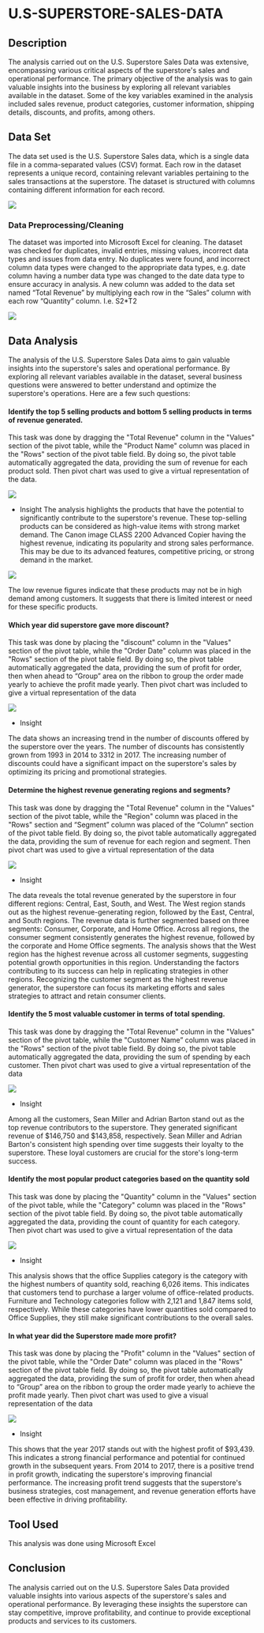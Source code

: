 # U.S-SUPERSTORE-SALES-DATA

## Description 
The analysis carried out on the U.S. Superstore Sales Data was extensive, encompassing various critical aspects of the superstore's sales and operational performance. The primary objective of the analysis was to gain valuable insights into the business by exploring all relevant variables available in the dataset. Some of the key variables examined in the analysis included sales revenue, product categories, customer information, shipping details, discounts, and profits, among others.

## Data Set 
The data set used is the U.S. Superstore Sales data, which is a single data file in a comma-separated values (CSV) format. Each row in the dataset represents a unique record, containing relevant variables pertaining to the sales transactions at the superstore. The dataset is structured with columns containing different information for each record. 

![](Dataset1.jpg)

### Data Preprocessing/Cleaning 
The dataset was imported into Microsoft Excel for cleaning. The dataset was checked for duplicates, invalid entries, missing values, incorrect data types and issues from data entry. 
No duplicates were found, and incorrect column data types were changed to the appropriate data types, e.g. date column having a number data type was changed to the date data type to ensure accuracy in analysis. A new column was added to the data set named “Total Revenue” by multiplying each row in the “Sales” column with each row “Quantity” column. I.e. S2*T2

![](cleandata.jpg)

## Data Analysis 

The analysis of the U.S. Superstore Sales Data aims to gain valuable insights into the superstore's sales and operational performance. By exploring all relevant variables available in the dataset, several business questions were answered to better understand and optimize the superstore's operations. Here are a few such questions:

#### Identify the top 5 selling products and bottom 5 selling products in terms of revenue generated.
This task was done by dragging the "Total Revenue" column in the "Values" section of the pivot table, while the "Product Name" column was placed in the "Rows" section of the pivot table field. By doing so, the pivot table automatically aggregated the data, providing the sum of revenue for each product sold. Then pivot chart was used to give a virtual representation of the data.

![](top.jpg)


-	Insight 
The analysis highlights the products that have the potential to significantly contribute to the superstore's revenue. These top-selling products can be considered as high-value items with strong market demand.  The Canon image CLASS 2200 Advanced Copier having the highest revenue, indicating its popularity and strong sales performance. This may be due to its advanced features, competitive pricing, or strong demand in the market.

![](bottom.jpg)

The low revenue figures indicate that these products may not be in high demand among customers. It suggests that there is limited interest or need for these specific products.


#### Which year did superstore gave more discount?
This task was done by placing the "discount" column in the "Values" section of the pivot table, while the "Order Date" column was placed in the "Rows" section of the pivot table field. By doing so, the pivot table automatically aggregated the data, providing the sum of profit for order, then when ahead to “Group” area on the ribbon to group the order made yearly to achieve the profit made yearly. Then pivot chart was included to give a virtual representation of the data

![](discount.jpg)

- Insight 

The data shows an increasing trend in the number of discounts offered by the superstore over the years. The number of discounts has consistently grown from 1993 in 2014 to 3312 in 2017. The increasing number of discounts could have a significant impact on the superstore's sales by optimizing its pricing and promotional strategies.


#### Determine the highest revenue generating regions and segments?

This task was done by dragging the "Total Revenue" column in the "Values" section of the pivot table, while the "Region" column was placed in the "Rows" section and “Segment” column was placed of the “Column” section of the pivot table field. By doing so, the pivot table automatically aggregated the data, providing the sum of revenue for each region and segment. Then pivot chart was used to give a virtual representation of the data

![](region.jpg)

-	Insight 

The data reveals the total revenue generated by the superstore in four different regions: Central, East, South, and West. The West region stands out as the highest revenue-generating region, followed by the East, Central, and South regions. The revenue data is further segmented based on three segments: Consumer, Corporate, and Home Office. Across all regions, the consumer segment consistently generates the highest revenue, followed by the corporate and Home Office segments.
The analysis shows that the West region has the highest revenue across all customer segments, suggesting potential growth opportunities in this region. Understanding the factors contributing to its success can help in replicating strategies in other regions. Recognizing the customer segment as the highest revenue generator, the superstore can focus its marketing efforts and sales strategies to attract and retain consumer clients.

#### Identify the 5 most valuable customer in terms of total spending.

This task was done by dragging the "Total Revenue" column in the "Values" section of the pivot table, while the "Customer Name” column was placed in the "Rows" section of the pivot table field. By doing so, the pivot table automatically aggregated the data, providing the sum of spending by each customer. Then pivot chart was used to give a virtual representation of the data

![](5most.jpg)

-	Insight

Among all the customers, Sean Miller and Adrian Barton stand out as the top revenue contributors to the superstore. They generated significant revenue of $146,750 and $143,858, respectively. Sean Miller and Adrian Barton's consistent high spending over time suggests their loyalty to the superstore. These loyal customers are crucial for the store's long-term success.


#### Identify the most popular product categories based on the quantity sold

This task was done by placing the "Quantity" column in the "Values" section of the pivot table, while the "Category" column was placed in the "Rows" section of the pivot table field. By doing so, the pivot table automatically aggregated the data, providing the count of quantity for each category. Then pivot chart was used to give a virtual representation of the data

![](category.jpg)

- Insight 

This analysis shows that the office Supplies category is the category with the highest numbers of quantity sold, reaching 6,026 items. This indicates that customers tend to purchase a larger volume of office-related products. Furniture and Technology categories follow with 2,121 and 1,847 items sold, respectively. While these categories have lower quantities sold compared to Office Supplies, they still make significant contributions to the overall sales.

#### In what year did the Superstore made more profit?
This task was done by placing the "Profit" column in the "Values" section of the pivot table, while the "Order Date" column was placed in the "Rows" section of the pivot table field. By doing so, the pivot table automatically aggregated the data, providing the sum of profit for order, then when ahead to “Group” area on the ribbon to group the order made yearly to achieve the profit made yearly. Then pivot chart was used to give a visual representation of the data

![](profit.jpg)

-	Insight 

This shows that the year 2017 stands out with the highest profit of $93,439. This indicates a strong financial performance and potential for continued growth in the subsequent years. From 2014 to 2017, there is a positive trend in profit growth, indicating the superstore's improving financial performance.  The increasing profit trend suggests that the superstore's business strategies, cost management, and revenue generation efforts have been effective in driving profitability.


## Tool Used
This analysis was done using Microsoft Excel

## Conclusion
The analysis carried out on the U.S. Superstore Sales Data provided valuable insights into various aspects of the superstore's sales and operational performance. By leveraging these insights the superstore can stay competitive, improve profitability, and continue to provide exceptional products and services to its customers.
